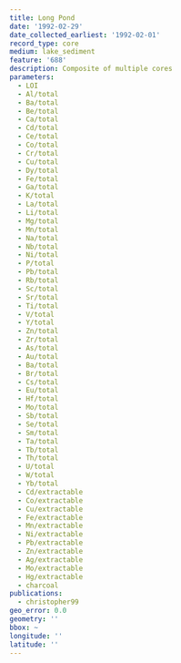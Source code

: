 ```yaml
---
title: Long Pond
date: '1992-02-29'
date_collected_earliest: '1992-02-01'
record_type: core
medium: lake_sediment
feature: '688'
description: Composite of multiple cores
parameters:
  - LOI
  - Al/total
  - Ba/total
  - Be/total
  - Ca/total
  - Cd/total
  - Ce/total
  - Co/total
  - Cr/total
  - Cu/total
  - Dy/total
  - Fe/total
  - Ga/total
  - K/total
  - La/total
  - Li/total
  - Mg/total
  - Mn/total
  - Na/total
  - Nb/total
  - Ni/total
  - P/total
  - Pb/total
  - Rb/total
  - Sc/total
  - Sr/total
  - Ti/total
  - V/total
  - Y/total
  - Zn/total
  - Zr/total
  - As/total
  - Au/total
  - Ba/total
  - Br/total
  - Cs/total
  - Eu/total
  - Hf/total
  - Mo/total
  - Sb/total
  - Se/total
  - Sm/total
  - Ta/total
  - Tb/total
  - Th/total
  - U/total
  - W/total
  - Yb/total
  - Cd/extractable
  - Co/extractable
  - Cu/extractable
  - Fe/extractable
  - Mn/extractable
  - Ni/extractable
  - Pb/extractable
  - Zn/extractable
  - Ag/extractable
  - Mo/extractable
  - Hg/extractable
  - charcoal
publications:
  - christopher99
geo_error: 0.0
geometry: ''
bbox: ~
longitude: ''
latitude: ''
---
```

